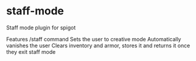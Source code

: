 # staff-mode
Staff mode plugin for spigot


Features
/staff command
Sets the user to creative mode
Automatically vanishes the user
Clears inventory and armor, stores it and returns it once they exit staff mode
